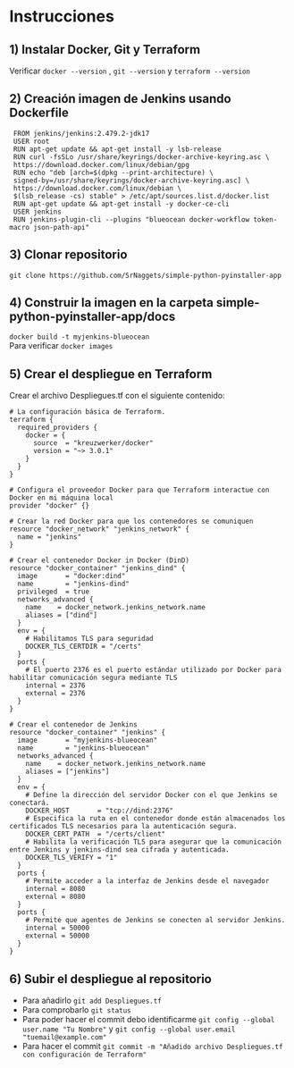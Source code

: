 # Instrucciones

## 1) Instalar Docker, Git y Terraform

Verificar ````docker --version```` , ````git --version```` y ````terraform --version````


## 2) Creación imagen de Jenkins usando Dockerfile

````
 FROM jenkins/jenkins:2.479.2-jdk17
 USER root
 RUN apt-get update && apt-get install -y lsb-release
 RUN curl -fsSLo /usr/share/keyrings/docker-archive-keyring.asc \
 https://download.docker.com/linux/debian/gpg
 RUN echo "deb [arch=$(dpkg --print-architecture) \
 signed-by=/usr/share/keyrings/docker-archive-keyring.asc] \
 https://download.docker.com/linux/debian \
 $(lsb_release -cs) stable" > /etc/apt/sources.list.d/docker.list
 RUN apt-get update && apt-get install -y docker-ce-cli
 USER jenkins
 RUN jenkins-plugin-cli --plugins "blueocean docker-workflow token-macro json-path-api"
````

## 3) Clonar repositorio

````git clone https://github.com/SrNaggets/simple-python-pyinstaller-app````

## 4) Construir la imagen en la carpeta simple-python-pyinstaller-app/docs

````docker build -t myjenkins-blueocean````   
Para verificar ````docker images````

## 5) Crear el despliegue en Terraform

Crear el archivo Despliegues.tf con el siguiente contenido:
````
# La configuración básica de Terraform.
terraform {
  required_providers {
    docker = {
      source  = "kreuzwerker/docker"
      version = "~> 3.0.1"
    }
  }
}

# Configura el proveedor Docker para que Terraform interactue con Docker en mi máquina local
provider "docker" {}

# Crear la red Docker para que los contenedores se comuniquen
resource "docker_network" "jenkins_network" {
  name = "jenkins"
}

# Crear el contenedor Docker in Docker (DinD)
resource "docker_container" "jenkins_dind" {
  image       = "docker:dind"
  name        = "jenkins-dind"
  privileged  = true
  networks_advanced {
    name    = docker_network.jenkins_network.name
    aliases = ["dind"]
  }
  env = {
    # Habilitamos TLS para seguridad
    DOCKER_TLS_CERTDIR = "/certs"
  }
  ports {
    # El puerto 2376 es el puerto estándar utilizado por Docker para habilitar comunicación segura mediante TLS 
    internal = 2376
    external = 2376
  }
}

# Crear el contenedor de Jenkins
resource "docker_container" "jenkins" {
  image       = "myjenkins-blueocean"
  name        = "jenkins-blueocean"
  networks_advanced {
    name    = docker_network.jenkins_network.name
    aliases = ["jenkins"]
  }
  env = {
    # Define la dirección del servidor Docker con el que Jenkins se conectará.
    DOCKER_HOST       = "tcp://dind:2376"
    # Especifica la ruta en el contenedor donde están almacenados los certificados TLS necesarios para la autenticación segura.
    DOCKER_CERT_PATH  = "/certs/client"
    # Habilita la verificación TLS para asegurar que la comunicación entre Jenkins y jenkins-dind sea cifrada y autenticada.
    DOCKER_TLS_VERIFY = "1"
  }
  ports {
    # Permite acceder a la interfaz de Jenkins desde el navegador
    internal = 8080
    external = 8080
  }
  ports {
    # Permite que agentes de Jenkins se conecten al servidor Jenkins.
    internal = 50000
    external = 50000
  }
}

````

## 6) Subir el despliegue al repositorio  

- Para añadirlo ````git add Despliegues.tf````  
- Para comprobarlo ````git status````
- Para poder hacer el commit debo identificarme ````git config --global user.name "Tu Nombre"```` y ````git config --global user.email "tuemail@example.com"````
- Para hacer el commit ````git commit -m "Añadido archivo Despliegues.tf con configuración de Terraform"````
